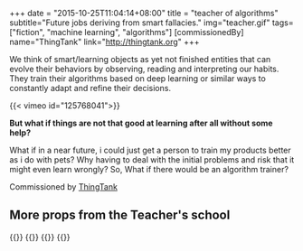 +++
date = "2015-10-25T11:04:14+08:00"
title = "teacher of algorithms"
subtitle="Future jobs deriving from smart fallacies."
img="teacher.gif"
tags=["fiction", "machine learning", "algorithms"]
[commissionedBy]
  name="ThingTank"
  link="http://thingtank.org"
+++

We think of smart/learning objects as yet not finished entities that can evolve their behaviors by observing, reading and interpreting our habits. They train their algorithms based on deep learning or similar ways to constantly adapt and refine their decisions.


{{< vimeo id="125768041">}}


**But what if things are not that good at learning after all without some help?**

What if in a near future, i could just get a person to train my products better as i do with pets?
Why having to deal with the initial problems and risk that it might even learn wrongly?
So, What if there would be an algorithm trainer?

Commissioned by [ThingTank](http://thingtank.org/)

## More props from the Teacher's school

{{<image img="studio.jpg">}}
{{<image img="Training+dirt.jpg">}}
{{<image img="punish.jpg">}}
{{<image img="training.jpg">}}

<!-- By [Simone Rebaudengo](http://www.simonerebaudengo.com/#/teacher/) -->
